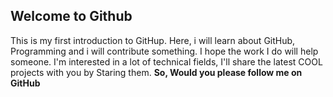 <h2>Welcome to Github</h2>
<p>This is my first introduction to GitHup. Here, i will learn about GitHub, Programming and i will contribute something. I hope the work I do will help someone. I'm interested in a lot of technical fields, I'll share the latest COOL projects with you by Staring them. <b>So, Would you please follow me on GitHub</b> </p>
